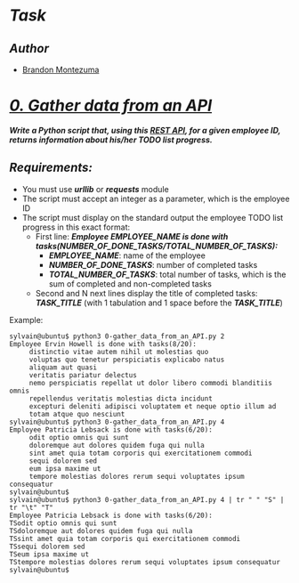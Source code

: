 
# ***Task***
## ***Author***
- [Brandon Montezuma](https://github.com/Bmontezuma)

# [***0. Gather data from an API***](https://github.com/Bmontezuma/atlas-back-end/blob/main/api/0-gather_data_from_an_API.py)
***Write a Python script that, using this [REST API](https://jsonplaceholder.typicode.com/), for a given employee ID, returns information about his/her TODO list progress.***

## ***Requirements:***

- You must use ***urllib*** or ***requests*** module
- The script must accept an integer as a parameter, which is the employee ID
- The script must display on the standard output the employee TODO list progress in this exact format:
  - First line: ***Employee EMPLOYEE_NAME is done with tasks(NUMBER_OF_DONE_TASKS/TOTAL_NUMBER_OF_TASKS):***
    - ***EMPLOYEE_NAME***: name of the employee
    - ***NUMBER_OF_DONE_TASKS***: number of completed tasks
    - ***TOTAL_NUMBER_OF_TASKS***: total number of tasks, which is the sum of completed and non-completed tasks
   - Second and N next lines display the title of completed tasks: ***TASK_TITLE*** (with 1 tabulation and 1 space before the ***TASK_TITLE***)

Example:

```
sylvain@ubuntu$ python3 0-gather_data_from_an_API.py 2
Employee Ervin Howell is done with tasks(8/20):
     distinctio vitae autem nihil ut molestias quo
     voluptas quo tenetur perspiciatis explicabo natus
     aliquam aut quasi
     veritatis pariatur delectus
     nemo perspiciatis repellat ut dolor libero commodi blanditiis omnis
     repellendus veritatis molestias dicta incidunt
     excepturi deleniti adipisci voluptatem et neque optio illum ad
     totam atque quo nesciunt
sylvain@ubuntu$ python3 0-gather_data_from_an_API.py 4
Employee Patricia Lebsack is done with tasks(6/20):
     odit optio omnis qui sunt
     doloremque aut dolores quidem fuga qui nulla
     sint amet quia totam corporis qui exercitationem commodi
     sequi dolorem sed
     eum ipsa maxime ut
     tempore molestias dolores rerum sequi voluptates ipsum consequatur
sylvain@ubuntu$
sylvain@ubuntu$ python3 0-gather_data_from_an_API.py 4 | tr " " "S" | tr "\t" "T" 
Employee Patricia Lebsack is done with tasks(6/20):
TSodit optio omnis qui sunt
TSdoloremque aut dolores quidem fuga qui nulla
TSsint amet quia totam corporis qui exercitationem commodi
TSsequi dolorem sed
TSeum ipsa maxime ut
TStempore molestias dolores rerum sequi voluptates ipsum consequatur
sylvain@ubuntu$
```


